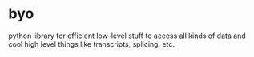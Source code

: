 # byo
python library for efficient low-level stuff to access all kinds of data and cool high level things like transcripts, splicing, etc.
